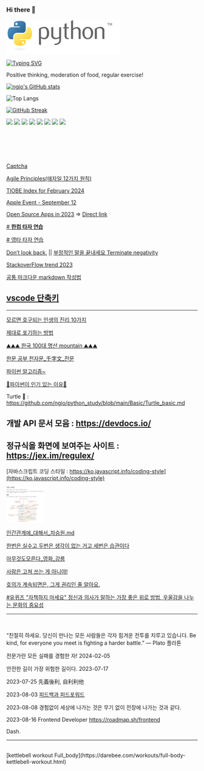 ### Hi there 👋

<img src="./img/python-logo-generic.svg"  width="300px" >  

<!--
**ngio/ngio** is a ✨ _special_ ✨ repository because its `README.md` (this file) appears on your GitHub profile.

Here are some ideas to get you started:

- 🔭 I’m currently working on ...
- 🌱 I’m currently learning ...
- 👯 I’m looking to collaborate on ...
- 🤔 I’m looking for help with ...
- 💬 Ask me about ...
- 📫 How to reach me: ...
- 😄 Pronouns: ...
- ⚡ Fun fact: ...

-->

[![Typing SVG](https://readme-typing-svg.demolab.com?font=Fira+Code&weight=600&pause=1000&color=78F713&width=435&lines=%EA%B8%8D%EC%A0%95%EC%A0%81%EC%9D%B8+%EC%82%AC%EA%B3%A0+%EC%9D%8C%EC%8B%9D%EC%9D%98+%EC%A0%88%EC%A0%9C+%EA%B7%9C%EC%B9%99%EC%A0%81%EC%9D%B8+%EC%9A%B4%EB%8F%99)](https://git.io/typing-svg)
 
Positive thinking, moderation of food, regular exercise!

[![ngio's GitHub stats](https://github-readme-stats.vercel.app/api?username=ngio&show_icons=true&theme=radical)](https://github.com/anuraghazra/github-readme-stats)

![Top Langs](https://github-readme-stats.vercel.app/api/top-langs/?username=ngio&layout=compact)

[![GitHub Streak](https://streak-stats.demolab.com?user=ngio&theme=dark&locale=ko&mode=weekly)](https://git.io/streak-stats)






<!--
https://simpleicons.org/?q=qt 
https://shields.io/badges
-->
<img src="https://img.shields.io/badge/python-3776AB?style=flat-square&logo=python&logoColor=black"/> <img src="https://img.shields.io/badge/jquery-0769AD?style=flat-square&logo=jquery&logoColor=black"/> <img src="https://img.shields.io/badge/html5-E34F26?style=flat-square&logo=html5&logoColor=black"/>
<img src="https://img.shields.io/badge/microsoftsqlserver-CC2927?style=flat-square&logo=microsoftsqlserver&logoColor=black"/>
<img src="https://img.shields.io/badge/nodedotjs-339933?style=flat-square&logo=nodedotjs&logoColor=black"/>
<img src="https://img.shields.io/badge/anaconda-44A833?style=flat-square&logo=anaconda&logoColor=black"/>
<img src="https://img.shields.io/badge/qt-41CD52?style=flat-square&logo=qt&logoColor=black"/>
<img src="https://img.shields.io/badge/frontendmentor-3F54A3?style=flat-square&logo=frontendmentor&logoColor=black"/>
 
<br><br>
---

[Captcha](../../../python_study/tree/main/Captcha)

[Agile Principles(애자일 12가지 원칙)](https://medium.com/hgmin/agile-principles-%EC%95%A0%EC%9E%90%EC%9D%BC-12%EA%B0%80%EC%A7%80-%EC%9B%90%EC%B9%99-d3f386bd9839)

[TIOBE Index for February 2024](https://www.tiobe.com/tiobe-index/)

[Apple Event - September 12](https://www.youtube.com/watch?v=ZiP1l7jlIIA&t=66s)
 
[Open Source Apps in 2023](../../../Flutter_Dart/blob/main/Top_10_Most_Popular_Flutter_Open_Source_Apps_in_2023.md) => [Direct link ](https://github.com/ngio/Flutter_Dart/blob/main/Top_10_Most_Popular_Flutter_Open_Source_Apps_in_2023.md)

[# **한컴 타자 연습**](https://www.hancomtaja.com/)

[# 영타 타자 연습](https://www.speedcoder.net/)

[Don’t look back.](./Donot_look_Back.md) ||  [부정적인 말을 끝내세요 Terminate negativity](https://medium.com/@Schwarzenegger/terminate-negativity-fea2c77780a4)

[﻿StackoverFlow trend 2023](https://survey.stackoverflow.co/2023/#technology-most-popular-technologies)

[공통 마크다운 markdown 작성법](https://github.com/ngio/python_study/blob/main/how-to-write-by-markdown.md)

## [vscode 단축키](../main/VSCODE_shortkey.md)

___

[모르면 호구되는 인생의 진리 10가지](./모르면_호구되는_인생의_진리_10가지.md)

[제대로 포기하는 방법](https://github.com/ngio/ngio/blob/main/%EC%A0%9C%EB%8C%80%EB%A1%9C_%ED%8F%AC%EA%B8%B0%ED%95%98%EB%8A%94_%EB%B0%A9%EB%B2%95.txt)

[ ⛰️⛰️⛰️ 한국 100대 명산 mountain ⛰️⛰️⛰️](https://www.forest.go.kr/kfsweb/kfi/kfs/foreston/main/contents/FmmntSrch/selectFmmntSrchList.do)

[한문 공부 천자문_千字文_전문](../main/천자문_千字文_전문.txt)

[파이썬 알고리즘~](https://github.com/ngio/python_study/blob/main/Algorithm/README.md)

[🐍파이썬이 인기 있는 이유🐍](https://github.com/ngio/python_study/blob/main/%ED%8C%8C%EC%9D%B4%EC%8D%AC%EC%9D%B4_%EC%9D%B8%EA%B8%B0%EC%9E%88%EB%8A%94_%EC%9D%B4%EC%9C%A0.txt)

Turtle 🐢 : https://github.com/ngio/python_study/blob/main/Basic/Turtle_basic.md

## 개발 API 문서 모음 : https://devdocs.io/
## 정규식을 화면에 보여주는 사이트  : https://jex.im/regulex/ 


[자바스크립트 코딩 스타일 : https://ko.javascript.info/coding-style](https://ko.javascript.info/coding-style) 

<img src="https://github.com/ngio/jguery_not_yet/blob/master/javascript_Coding_style.png"  style="width:100px;"  >

<br>

[인간관계에_대해서_차승원.md](인간관계에_대해서_차승원.md)

[한번은 실수고 두번은 생각이 없는 거고 세번은 습관이다](https://github.com/ngio/ngio/assets/3784942/6b775390-6b4c-42fe-a548-847fb87caa82)


[아무것도모른다_영화_강릉](https://www.youtube.com/watch?v=bC1pW9X8Qa8)

[사람은 고쳐 쓰는 게 아니야! ](https://namu.wiki/w/%EC%82%AC%EB%9E%8C%EC%9D%80%20%EA%B3%A0%EC%B3%90%20%EC%93%B0%EB%8A%94%20%EA%B2%8C%20%EC%95%84%EB%8B%88%EB%8B%A4)

[﻿호의가 계속되면은, 그게 권리인 줄 알아요.](https://youtu.be/EcTKvwthsMU)

[#유퀴즈 "자책하지 마세요" 정신과 의사가 말하는 가장 좋은 위로 방법, 우울감을 나누는 문화의 중요성](https://www.youtube.com/watch?v=B8oRH3PBbyg)

***
<br>

“친절히 하세요. 당신이 만나는 모든 사람들은 각자 힘겨운 전투를 치루고 있습니다. Be kind, for everyone you meet is fighting a harder battle.” ― Plato 플라톤

전문가란 모든 실패를 경험한 자!  2024-02-05

안전한 길이 가장 위험한 길이다. 2023-07-17

2023-07-25 先義後利, 自利利他

2023-08-03 [피드백과 피드포워드](../main/feedback_feedforword.md)

2023-08-08 경험없이 세상에 나가는 것은 무기 없이 전장에 나가는 것과 같다. 

2023-08-16 Frontend Developer https://roadmap.sh/frontend

Dash.


***
<br>
[kettlebell workout Full_body](https://darebee.com/workouts/full-body-kettlebell-workout.html)
